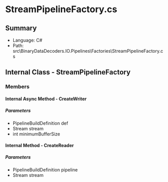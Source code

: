 ﻿# StreamPipelineFactory.cs

## Summary

* Language: C#
* Path: src\BinaryDataDecoders.IO.Pipelines\Factories\StreamPipelineFactory.cs

## Internal Class - StreamPipelineFactory

### Members

#### Internal Async Method - CreateWriter

#####  Parameters

 - PipelineBuildDefinition def 
 - Stream stream 
 - int minimumBufferSize 

#### Internal Method - CreateReader

#####  Parameters

 - PipelineBuildDefinition pipeline 
 - Stream stream 

